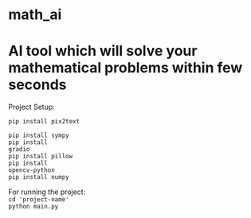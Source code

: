 # math_ai
# AI tool which will solve your mathematical problems within few seconds

Project Setup:<br>
```
pip install pix2text
```
<code>pip install sympy</code><br>
<code>pip install gradio</code><br>
<code>pip install pillow</code><br>
<code>pip install opencv-python</code><br>
<code>pip install numpy</code><br>


For running the project:<br>
<code>cd 'project-name'</code><br>
<code>python main.py</code><br>


